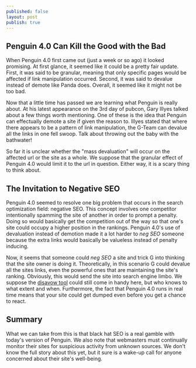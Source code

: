```yaml
---
published: false
layout: post
publish: true
---
```

## Penguin 4.0 Can Kill the Good with the Bad
When Penguin 4.0 first came out (just a week or so ago) it looked promising. At first glance, it seemed like it could be a pretty fair update. First, it was said to be granular, meaning that only specific pages would be affected if link manipulation occurred. Second, it was said to devalue instead of demote like Panda does. Overall, it seemed like it might not be too bad. 

Now that a little time has passed we are learning what Penguin is really about. At his latest appearance on the 3rd day of pubcon, Gary Illyes talked about a few things worth mentioning. One of these is the idea that Penguin can effectually demote a site if given the reason to. Illyes stated that where there appears to be a pattern of link manipulation, the G-Team can devalue all the links in one fell swoop. Talk about throwing out the baby with the bathwater! 

So far it is unclear whether the "mass devaluation" will occur on the affected url or the site as a whole. We suppose that the granular effect of Penguin 4.0 would limit it to the url in question. Either way, it is a scary thing to think about. 

## The Invitation to Negative SEO
Penguin 4.0 seemed to resolve one big problem that occurs in the search optimization field: negative SEO. This concept involves one competitor intentionally spamming the site of another in order to prompt a penalty. Doing so would basically get the competition out of the way so that one's site could occupy a higher position in the rankings. Penguin 4.0's use of devaluation instead of demotion made it a lot harder to _neg SEO_ someone because the extra links would basically be valueless instead of penalty inducing. 

Now, it seems that someone could _neg SEO_ a site and trick G into thinking that the site owner is doing it. Theoretically, in this scenario G could devalue all the sites links, even the powerful ones that are maintaining the site's ranking. Obviously, this would send the site into search engine limbo. We suppose the [disavow tool](https://support.google.com/webmasters/answer/2648487?hl=en) could still come in handy here, but who knows to what extent and when. Furthermore, the fact that Penguin 4.0 runs in real time means that your site could get dumped even before you get a chance to react. 

## Summary
What we can take from this is that black hat SEO is a real gamble with today's version of Penguin. We also note that webmasters must continually monitor their sites for suspicious activity from unknown sources. We don't know the full story about this yet, but it sure is a wake-up call for anyone concerned about their site's well-being. 
